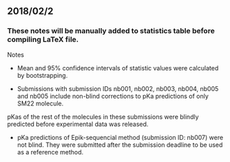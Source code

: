 ## 2018/02/2

### These notes will be manually added to statistics table before compiling LaTeX file.

Notes

- Mean and 95\% confidence intervals of statistic values were calculated by bootstrapping.

- Submissions with submission IDs nb001, nb002, nb003, nb004, nb005 and nb005 include non-blind corrections to pKa predictions of only SM22 molecule. 

pKas of the rest of the molecules in these submissions were blindly predicted before experimental data was released.

- pKa predictions of Epik-sequencial method (submission ID: nb007) were not blind. They were submitted after the submission deadline to be used as a reference method.

